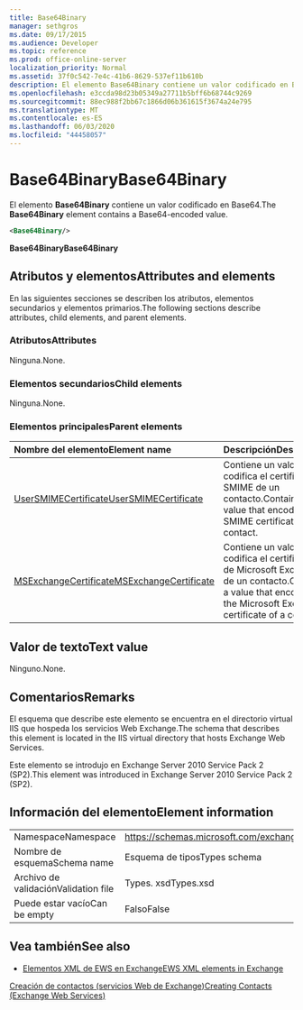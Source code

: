 ```yaml
---
title: Base64Binary
manager: sethgros
ms.date: 09/17/2015
ms.audience: Developer
ms.topic: reference
ms.prod: office-online-server
localization_priority: Normal
ms.assetid: 37f0c542-7e4c-41b6-8629-537ef11b610b
description: El elemento Base64Binary contiene un valor codificado en Base64.
ms.openlocfilehash: e3ccda98d23b05349a27711b5bff6b68744c9269
ms.sourcegitcommit: 88ec988f2bb67c1866d06b361615f3674a24e795
ms.translationtype: MT
ms.contentlocale: es-ES
ms.lasthandoff: 06/03/2020
ms.locfileid: "44458057"
---
```

# <a name="base64binary"></a><span data-ttu-id="b4e0d-103">Base64Binary</span><span class="sxs-lookup"><span data-stu-id="b4e0d-103">Base64Binary</span></span>

<span data-ttu-id="b4e0d-104">El elemento **Base64Binary** contiene un valor codificado en Base64.</span><span class="sxs-lookup"><span data-stu-id="b4e0d-104">The **Base64Binary** element contains a Base64-encoded value.</span></span> 
  
```XML
<Base64Binary/>
```

 <span data-ttu-id="b4e0d-105">**Base64Binary**</span><span class="sxs-lookup"><span data-stu-id="b4e0d-105">**Base64Binary**</span></span>
## <a name="attributes-and-elements"></a><span data-ttu-id="b4e0d-106">Atributos y elementos</span><span class="sxs-lookup"><span data-stu-id="b4e0d-106">Attributes and elements</span></span>

<span data-ttu-id="b4e0d-107">En las siguientes secciones se describen los atributos, elementos secundarios y elementos primarios.</span><span class="sxs-lookup"><span data-stu-id="b4e0d-107">The following sections describe attributes, child elements, and parent elements.</span></span>
  
### <a name="attributes"></a><span data-ttu-id="b4e0d-108">Atributos</span><span class="sxs-lookup"><span data-stu-id="b4e0d-108">Attributes</span></span>

<span data-ttu-id="b4e0d-109">Ninguna.</span><span class="sxs-lookup"><span data-stu-id="b4e0d-109">None.</span></span>
  
### <a name="child-elements"></a><span data-ttu-id="b4e0d-110">Elementos secundarios</span><span class="sxs-lookup"><span data-stu-id="b4e0d-110">Child elements</span></span>

<span data-ttu-id="b4e0d-111">Ninguna.</span><span class="sxs-lookup"><span data-stu-id="b4e0d-111">None.</span></span>
  
### <a name="parent-elements"></a><span data-ttu-id="b4e0d-112">Elementos principales</span><span class="sxs-lookup"><span data-stu-id="b4e0d-112">Parent elements</span></span>

|<span data-ttu-id="b4e0d-113">**Nombre del elemento**</span><span class="sxs-lookup"><span data-stu-id="b4e0d-113">**Element name**</span></span>|<span data-ttu-id="b4e0d-114">**Descripción**</span><span class="sxs-lookup"><span data-stu-id="b4e0d-114">**Description**</span></span>|
|:-----|:-----|
|[<span data-ttu-id="b4e0d-115">UserSMIMECertificate</span><span class="sxs-lookup"><span data-stu-id="b4e0d-115">UserSMIMECertificate</span></span>](usersmimecertificate.md) <br/> |<span data-ttu-id="b4e0d-116">Contiene un valor que codifica el certificado SMIME de un contacto.</span><span class="sxs-lookup"><span data-stu-id="b4e0d-116">Contains a value that encodes the SMIME certificate of a contact.</span></span>  <br/> |
|[<span data-ttu-id="b4e0d-117">MSExchangeCertificate</span><span class="sxs-lookup"><span data-stu-id="b4e0d-117">MSExchangeCertificate</span></span>](msexchangecertificate.md) <br/> |<span data-ttu-id="b4e0d-118">Contiene un valor que codifica el certificado de Microsoft Exchange de un contacto.</span><span class="sxs-lookup"><span data-stu-id="b4e0d-118">Contains a value that encodes the Microsoft Exchange certificate of a contact.</span></span>  <br/> |
   
## <a name="text-value"></a><span data-ttu-id="b4e0d-119">Valor de texto</span><span class="sxs-lookup"><span data-stu-id="b4e0d-119">Text value</span></span>

<span data-ttu-id="b4e0d-120">Ninguno.</span><span class="sxs-lookup"><span data-stu-id="b4e0d-120">None.</span></span>
  
## <a name="remarks"></a><span data-ttu-id="b4e0d-121">Comentarios</span><span class="sxs-lookup"><span data-stu-id="b4e0d-121">Remarks</span></span>

<span data-ttu-id="b4e0d-122">El esquema que describe este elemento se encuentra en el directorio virtual IIS que hospeda los servicios Web Exchange.</span><span class="sxs-lookup"><span data-stu-id="b4e0d-122">The schema that describes this element is located in the IIS virtual directory that hosts Exchange Web Services.</span></span>
  
<span data-ttu-id="b4e0d-123">Este elemento se introdujo en Exchange Server 2010 Service Pack 2 (SP2).</span><span class="sxs-lookup"><span data-stu-id="b4e0d-123">This element was introduced in Exchange Server 2010 Service Pack 2 (SP2).</span></span>
  
## <a name="element-information"></a><span data-ttu-id="b4e0d-124">Información del elemento</span><span class="sxs-lookup"><span data-stu-id="b4e0d-124">Element information</span></span>

|||
|:-----|:-----|
|<span data-ttu-id="b4e0d-125">Namespace</span><span class="sxs-lookup"><span data-stu-id="b4e0d-125">Namespace</span></span>  <br/> |https://schemas.microsoft.com/exchange/services/2006/types  <br/> |
|<span data-ttu-id="b4e0d-126">Nombre de esquema</span><span class="sxs-lookup"><span data-stu-id="b4e0d-126">Schema name</span></span>  <br/> |<span data-ttu-id="b4e0d-127">Esquema de tipos</span><span class="sxs-lookup"><span data-stu-id="b4e0d-127">Types schema</span></span>  <br/> |
|<span data-ttu-id="b4e0d-128">Archivo de validación</span><span class="sxs-lookup"><span data-stu-id="b4e0d-128">Validation file</span></span>  <br/> |<span data-ttu-id="b4e0d-129">Types. xsd</span><span class="sxs-lookup"><span data-stu-id="b4e0d-129">Types.xsd</span></span>  <br/> |
|<span data-ttu-id="b4e0d-130">Puede estar vacío</span><span class="sxs-lookup"><span data-stu-id="b4e0d-130">Can be empty</span></span>  <br/> |<span data-ttu-id="b4e0d-131">Falso</span><span class="sxs-lookup"><span data-stu-id="b4e0d-131">False</span></span>  <br/> |
   
## <a name="see-also"></a><span data-ttu-id="b4e0d-132">Vea también</span><span class="sxs-lookup"><span data-stu-id="b4e0d-132">See also</span></span>



- [<span data-ttu-id="b4e0d-133">Elementos XML de EWS en Exchange</span><span class="sxs-lookup"><span data-stu-id="b4e0d-133">EWS XML elements in Exchange</span></span>](ews-xml-elements-in-exchange.md)


[<span data-ttu-id="b4e0d-134">Creación de contactos (servicios Web de Exchange)</span><span class="sxs-lookup"><span data-stu-id="b4e0d-134">Creating Contacts (Exchange Web Services)</span></span>](https://msdn.microsoft.com/library/4845917e-70d1-481c-bbd7-011ec6571789%28Office.15%29.aspx)

